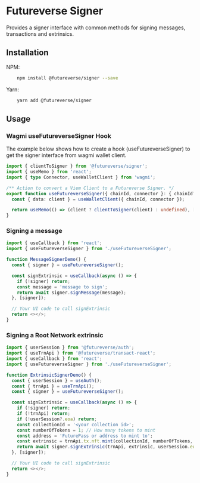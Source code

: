 # Futureverse Signer

Provides a signer interface with common methods for signing messages, transactions and extrinsics.

## Installation

NPM:

```bash
    npm install @futureverse/signer --save
```

Yarn:

```bash
    yarn add @futureverse/signer
```

## Usage

### Wagmi useFutureverseSigner Hook

The example below shows how to create a hook (useFutureverseSigner) to get the signer interface from wagmi wallet client.

```typescript
import { clientToSigner } from '@futureverse/signer';
import { useMemo } from 'react';
import { type Connector, useWalletClient } from 'wagmi';

/** Action to convert a Viem Client to a Futureverse Signer. */
export function useFutureverseSigner({ chainId, connector }: { chainId?: number; connector?: Connector } = {}) {
  const { data: client } = useWalletClient({ chainId, connector });

  return useMemo(() => (client ? clientToSigner(client) : undefined), [client]);
}
```

### Signing a message

```typescript
import { useCallback } from 'react';
import { useFutureverseSigner } from './useFutureverseSigner';

function MessageSignerDemo() {
  const { signer } = useFutureverseSigner();

  const signExtrinsic = useCallback(async () => {
    if (!signer) return;
    const message = 'message to sign';
    return await signer.signMessage(message);
  }, [signer]);

  // Your UI code to call signExtrinsic
  return <></>;
}
```

### Signing a Root Network extrinsic

```typescript
import { userSession } from '@futureverse/auth';
import { useTrnApi } from '@futureverse/transact-react';
import { useCallback } from 'react';
import { useFutureverseSigner } from './useFutureverseSigner';

function ExtrinsicSignerDemo() {
  const { userSession } = useAuth();
  const { trnApi } = useTrnApi();
  const { signer } = useFutureverseSigner();

  const signExtrinsic = useCallback(async () => {
    if (!signer) return;
    if (!trnApi) return;
    if (!userSession?.eoa) return;
    const collectionId = '<your collection id>';
    const numberOfTokens = 1; // How many tokens to mint
    const address = 'FuturePass or address to mint to';
    const extrinsic = trnApi.tx.nft.mint(collectionId, numberOfTokens, address);
    return await signer.signExtrinsic(trnApi, extrinsic, userSession.eoa);
  }, [signer]);

  // Your UI code to call signExtrinsic
  return <></>;
}
```
